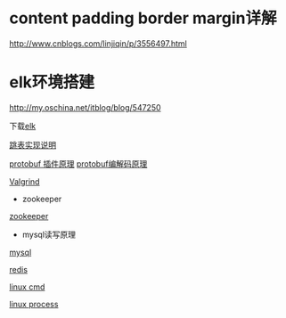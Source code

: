 
# content padding border margin详解
http://www.cnblogs.com/linjiqin/p/3556497.html

# elk环境搭建

http://my.oschina.net/itblog/blog/547250

下载[elk](https://www.elastic.co/downloads/)

[跳表实现说明](http://www.ituring.com.cn/article/59053)

[protobuf 插件原理](http://www.cppblog.com/sunicdavy/archive/2015/03/01/209894.html)
[protobuf编解码原理](https://www.baidu.com/link?url=LLLNGpXTwCDbagcWU-NeI8pqeoyYg54ACFOd-TLE8BhVA9T7GAi9gfHtPLcAByHYtxUPZZf2_X3825bk-Z0ogq&wd=&eqid=e2d7fa0a0000aeeb00000006574fe5a6)

[Valgrind](http://www.ibm.com/developerworks/cn/linux/l-cn-valgrind/index.html)



- zookeeper

[zookeeper](http://blog.csdn.net/tswisdom/article/details/41522069)

- mysql读写原理

[mysql](http://blog.jobbole.com/24006/)

[redis](http://origin.redisbook.com/)

[linux cmd](http://linuxtools-rst.readthedocs.io/zh_CN/latest/)

[linux process](https://tobegit3hub1.gitbooks.io)